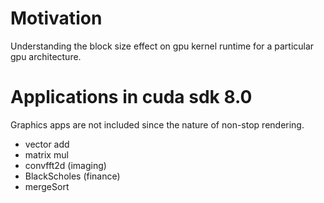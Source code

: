 # Motivation
Understanding the block size effect on gpu kernel runtime for a particular gpu architecture.

# Applications in cuda sdk 8.0
Graphics apps are not included since the nature of non-stop rendering.

* vector add 
* matrix mul
* convfft2d (imaging)
* BlackScholes (finance)
* mergeSort  

